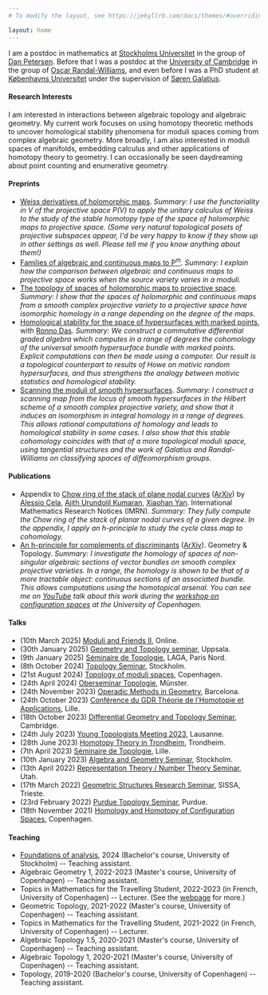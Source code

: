 ```yaml
---
# To modify the layout, see https://jekyllrb.com/docs/themes/#overriding-theme-defaults

layout: home
---
```


I am a postdoc in mathematics at [Stockholms Universitet](https://www.su.se/department-of-mathematics/) in the group of [Dan Petersen](https://sites.google.com/site/danpetersenmath/). Before that I was a postdoc at the [University of Cambridge](https://www.dpmms.cam.ac.uk/) in the group of [Oscar Randal-Williams](https://www.dpmms.cam.ac.uk/~or257/), and even before I was a PhD student at [Københavns Universitet](https://geotop.math.ku.dk/) under the supervision of [Søren Galatius](https://sorengalatius.com/).

#### **Research Interests**
I am interested in interactions between algebraic topology and algebraic geometry. My current work focuses on using homotopy theoretic methods to uncover homological stability phenomena for moduli spaces coming from complex algebraic geometry. More broadly, I am also interested in moduli spaces of manifolds, embedding calculus and other applications of homotopy theory to geometry. I can occasionally be seen daydreaming about point counting and enumerative geometry.
 

#### **Preprints**

* [Weiss derivatives of holomorphic maps](https://arxiv.org/abs/2505.03731). *Summary: I use the functoriality in V of the projective space P(V) to apply the unitary calculus of Weiss to the study of the stable homotopy type of the space of holomorphic maps to projective space. (Some very natural topological posets of projective subspaces appear, I'd be very happy to know if they show up in other settings as well. Please tell me if you know anything about them!)*
* [Families of algebraic and continuous maps to P<sup>m</sup>](https://arxiv.org/abs/2504.10643). *Summary: I explain how the comparison between algebraic and continuous maps to projective space works when the source variety varies in a moduli.*
* [The topology of spaces of holomorphic maps to projective space](https://arxiv.org/abs/2402.05500). *Summary: I show that the spaces of holomorphic and continuous maps from a smooth complex projective variety to a projective space have isomorphic homology in a range depending on the degree of the maps.*
* [Homological stability for the space of hypersurfaces with marked points](https://arxiv.org/abs/2312.03355), with [Ronno Das](https://ronnod.as/). *Summary: We construct a commutative differential graded algebra which computes in a range of degrees the cohomology of the universal smooth hypersurface bundle with marked points. Explicit computations can then be made using a computer. Our result is a topological counterpart to results of Howe on motivic random hypersurfaces, and thus strengthens the analogy between motivic statistics and homological stability.*
* [Scanning the moduli of smooth hypersurfaces](https://arxiv.org/abs/2311.07560). *Summary: I construct a scanning map from the locus of smooth hypersurfaces in the Hilbert scheme of a smooth complex projective variety, and show that it induces an isomorphism in integral homology in a range of degrees. This allows rational computations of homology and leads to homological stability in some cases. I also show that this stable cohomology coincides with that of a more topological moduli space, using tangential structures and the work of Galatius and Randal-Williams on classifying spaces of diffeomorphism groups.*


#### **Publications**

* Appendix to [Chow ring of the stack of plane nodal curves](https://academic.oup.com/imrn/article/2025/6/rnaf048/8068110) ([ArXiv](https://arxiv.org/abs/2405.11943)) by [Alessio Cela](https://sites.google.com/view/alessiocela/home), [Ajith Urundolil Kumaran](https://sites.google.com/view/ajithukumaran/home), [Xiaohan Yan](https://sites.google.com/view/xiaohanyan). International Mathematics Research Notices (IMRN).  *Summary: They fully compute the Chow ring of the stack of planar nodal curves of a given degree. In the appendix, I apply an h-principle to study the cycle class map to cohomology.*
* [An h-principle for complements of discriminants](https://msp.org/gt/2025/29-3/p06.xhtml) ([ArXiv](https://arxiv.org/abs/2112.00326)). Geometry & Topology. *Summary: I investigate the homology of spaces of non-singular algebraic sections of vector bundles on smooth complex projective varieties. In a range, the homology is shown to be that of a more tractable object: continuous sections of an associated bundle. This allows computations using the homotopical arsenal. You can see me on [YouTube](https://www.youtube.com/watch?v=y-IGGlVkj0k) talk about this work during the [workshop on configuration spaces](https://www.math.ku.dk/english/calendar/events/hhcs/) at the University of Copenhagen.*


#### **Talks**

* (10th March 2025) [Moduli and Friends II](https://mdp.ac/pce2023/seminar.html), Online.
* (30th January 2025) [Geometry and Topology seminar](https://www.uu.se/en/department/mathematics/research/geometry-and-physics/seminar-series-in-geometry-and-topology-), Uppsala.
* (9th January 2025) [Séminaire de Topologie](https://www.math.univ-paris13.fr/), LAGA, Paris Nord.
* (8th October 2024) [Topology Seminar](https://www.math-stockholm.se/en/kalender/alexis-aumonier-topology-of-spaces-of-holomorphic-maps-to-projective-space-1.1359144), Stockholm.
* (21st August 2024) [Topology of moduli spaces](https://www.math.ku.dk/english/calendar/events/topology-of-moduli-spaces/), Copenhagen.
* (24th April 2024) [Oberseminar Topologie](https://www.uni-muenster.de/Topologie/en/researchseminars/ostoposs24.html), Münster.
* (24th November 2023) [Operadic Methods in Geometry](https://geoffroy.horel.org/OMG.html), Barcelona.
* (24th October 2023) [Conférence du GDR Théorie de l'Homotopie et Applications](https://indico.math.cnrs.fr/event/9770/page/702-programme-scientifique), Lille.
* (18th October 2023) [Differential Geometry and Topology Seminar](http://talks.cam.ac.uk/talk/index/207082), Cambridge.
* (24th July 2023) [Young Topologists Meeting 2023](https://ytm2023.epfl.ch/), Lausanne.
* (28th June 2023) [Homotopy Theory in Trondheim](https://folk.ntnu.no/runegha/htpyintrd.html), Trondheim.
* (7th April 2023) [Séminaire de Topologie](https://math.univ-lille.fr/detail-event/tba-alexis-aumonier), Lille.
* (10th January 2023) [Algebra and Geometry Seminar](https://www.math-stockholm.se/en/kalender/alexis-aumonier-moduli-of-embedded-hypersurfaces-1.1217940?date=2023-01-10&orgdate=2023-01-08&length=1&orglength=0), Stockholm.
* (13th April 2022) [Representation Theory / Number Theory Seminar](https://www.math.utah.edu/~bakic/seminar.html), Utah.
* (17th March 2022) [Geometric Structures Research Seminar](https://sites.google.com/view/geometric-structures/), SISSA, Trieste.
* (23rd February 2022) [Purdue Topology Seminar](https://sites.google.com/view/purduetopologyseminar/home), Purdue.
* (18th November 2021) [Homology and Homotopy of Configuration Spaces](https://www.math.ku.dk/english/calendar/events/hhcs/), Copenhagen.


#### **Teaching**

* [Foundations of analysis](https://www.su.se/english/search-courses-and-programmes/mm5021-1.412879?semester=HT24&eventcode=48138), 2024 (Bachelor's course, University of Stockholm) -- Teaching assistant.
* Algebraic Geometry 1, 2022-2023 (Master's course, University of Copenhagen) -- Teaching assistant. 
* Topics in Mathematics for the Travelling Student, 2022-2023 (in French, University of Copenhagen) -- Lecturer. (See the [webpage](https://www.math.ku.dk/uddannelser/for-the-traveling-student/) for more.)
* Geometric Topology, 2021-2022 (Master's course, University of Copenhagen) -- Teaching assistant.
* Topics in Mathematics for the Travelling Student, 2021-2022 (in French, University of Copenhagen) -- Lecturer.
* Algebraic Topology 1.5, 2020-2021 (Master's course, University of Copenhagen) -- Teaching assistant.  
* Algebraic Topology 1, 2020-2021 (Master's course, University of Copenhagen) -- Teaching assistant.  
* Topology, 2019-2020 (Bachelor's course, University of Copenhagen) -- Teaching assistant.  
